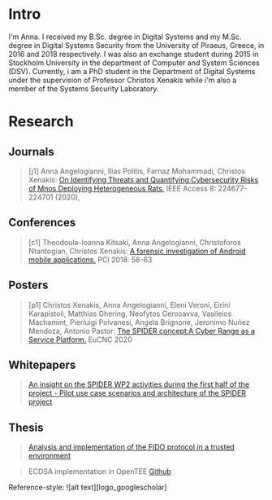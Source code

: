 # Intro
I'm Anna. I received my B.Sc. degree in Digital Systems and my M.Sc. degree in Digital Systems Security from the University of Piraeus, Greece, in 2016 and 2018 respectively. I was also an exchange student during 2015 in Stockholm University in the department of Computer and System Sciences (DSV).  Currently, i am a PhD student in the Department of Digital Systems under the supervision of Professor Christos Xenakis while i'm also a member of the Systems Security Laboratory.


# Research

## Journals
> [j1] Anna Angelogianni, Ilias Politis, Farnaz Mohammadi, Christos Xenakis: [On Identifying Threats and Quantifying Cybersecurity Risks of Mnos Deploying Heterogeneous Rats.](https://ieeexplore.ieee.org/abstract/document/9296264) IEEE Access 8: 224677-224701 (2020), 

## Conferences
> [c1] Theodoula-Ioanna Kitsaki, Anna Angelogianni, Christoforos Ntantogian, Christos Xenakis: [A forensic investigation of Android mobile applications.](https://dl.acm.org/doi/abs/10.1145/3291533.3291573) PCI 2018: 58-63 

## Posters
> [p1] Christos Xenakis, Anna Angelogianni, Eleni Veroni, Eirini Karapistoli, Matthias Ghering, Neofytos Gerosavva, Vasileios Machamint, Pierluigi Polvanesi, Angela Brignone, Jeronimo Nuñez Mendoza, Antonio Pastor: [The SPIDER concept:A Cyber Range as a Service Platform.](https://zenodo.org/record/4030473#.YB2s7o8zZbU) EuCNC 2020 

## Whitepapers
> [An insight on the SPIDER WP2 activities during the first half of the project - Pilot use case scenarios and architecture of the SPIDER project](https://spider-h2020.eu/wp-content/uploads/2021/01/SPIDER-%E2%80%93-WHITEPAPER-1.pdf)

## Thesis
> [Analysis and implementation of the FIDO protocol in a trusted environment](http://dione.lib.unipi.gr/xmlui/handle/unipi/11387?locale-attribute=en)

> ECDSA implementation in OpenTEE [Github](https://github.com/AnnaAnge/ECDSA_OpenTEE)


Reference-style: 
![alt text][logo_googlescholar]

[logo]: https://commons.wikimedia.org/wiki/File:Google_Scholar_logo.svg "Logo Google Scholar"
